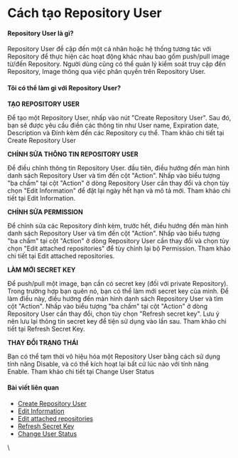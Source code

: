 # Cách tạo Repository User

#### Repository User là gì? <a href="#repositoryuser-repositoryuserlagi" id="repositoryuser-repositoryuserlagi"></a>

Repository User đề cập đến một cá nhân hoặc hệ thống tương tác với Repository để thực hiện các hoạt động khác nhau bao gồm push/pull image từ/đến Repository. Người dùng cũng có thể quản lý kiểm soát truy cập đến Repository, Image thông qua việc phân quyền trên Repository User.

#### Tôi có thể làm gì với Repository User? <a href="#repositoryuser-toicothelamgivoirepositoryuser" id="repositoryuser-toicothelamgivoirepositoryuser"></a>

**TẠO REPOSITORY USER**

Để tạo một Repository User, nhấp vào nút "Create Repository User". Sau đó, bạn sẽ được yêu cầu điền các thông tin như User name, Expiration date, Description và Đính kèm đến các Repository cụ thể. Tham khảo chi tiết tại Create Repository User

**CHỈNH SỬA THÔNG TIN REPOSITORY USER**

Để điều chỉnh thông tin Repository User. đầu tiên, điều hướng đến màn hình danh sách Repository User và tìm đến cột "Action". Nhấp vào biểu tượng "ba chấm" tại cột "Action" ở dòng Repository User cần thay đổi và chọn tùy chọn "Edit Information" để đặt lại ngày hết hạn và mô tả mới. Tham khảo chi tiết tại Edit Information.

**CHỈNH SỬA PERMISSION**

Để chỉnh sửa các Repository đính kèm, trước hết, điều hướng đến màn hình danh sách Repository User và tìm đến cột "Action". Nhấp vào biểu tượng "ba chấm" tại cột "Action" ở dòng Repository User cần thay đổi và chọn tùy chọn "Edit attached repositories" để tùy chỉnh lại bộ Permission. Tham khảo chi tiết tại Edit attached repositories.

**LÀM MỚI SECRET KEY**

Để push/pull một image, bạn cần có secret key (đối với private Repository). Trong trường hợp bạn quên nó, bạn có thể làm mới secret key của mình. Để làm điều này, điều hướng đến màn hình danh sách Repository User và tìm cột "Action". Nhấp vào biểu tượng "ba chấm" tại cột "Action" ở dòng Repository User cần thay đổi, chọn tùy chọn "Refresh secret key". Lưu ý nên lưu lại thông tin secret key để tiện sử dụng vào lần sau. Tham khảo chi tiết tại Refresh Secret Key.

**THAY ĐỔI TRẠNG THÁI**

Bạn có thể tạm thời vô hiệu hóa một Repository User bằng cách sử dụng tính năng Disable, và có thể kích hoạt lại bất cứ lúc nào với tính năng Enable. Tham khảo chi tiết tại Change User Status

#### Bài viết liên quan <a href="#repositoryuser-baivietlienquan" id="repositoryuser-baivietlienquan"></a>

* [Create Repository User](tao-repository-user.md)
* [Edit Information](dieu-chinh-thong-tin.md)
* [Edit attached repositories](chinh-sua-attached-repositories.md)
* [Refresh Secret Key](cach-refresh-secret-key.md)
* [Change User Status](cach-thay-doi-user-status.md)

\
